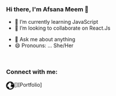 ### Hi there, I'm Afsana Meem 👋


- 🌱 I’m currently learning JavaScript
- 👯 I’m looking to collaborate on React.Js
<!-- - 🤔 I’m looking for help with ...  -->
- 💬 Ask me about anything
- 😄 Pronouns: ... She/Her
<!-- - ⚡ Fun fact: ... -->
<br>

### Connect with me:

[<img align="left" alt="https://portfolio-of-afsana.netlify.app/" width="22px" src="https://raw.githubusercontent.com/iconic/open-iconic/master/svg/globe.svg" />][Portfolio]

